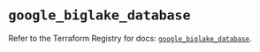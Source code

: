 # `google_biglake_database`

Refer to the Terraform Registry for docs: [`google_biglake_database`](https://registry.terraform.io/providers/hashicorp/google/5.19.0/docs/resources/biglake_database).
